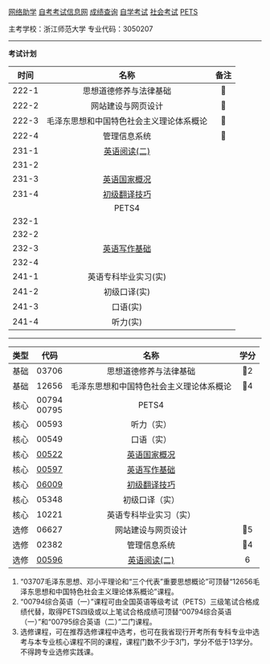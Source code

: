 [网络助学](https://zhejiang.zikao365.com)
[自考考试信息网](https://zk.zjzs.net/)
[成绩查询](https://zk.zjzs.net/MyApply/ajax_courseList.aspx?specialtyCode=3050207)
[自学考试](https://www.zjzs.net/moban/index/2c9081f061d15b160161d1661f040016_tree.html)
[社会考试](https://www.zjzs.net/moban/index/2c9081f061d15b160161d1664ccd0018_tree.html)
[PETS](https://pets.neea.edu.cn/)

主考学校：浙江师范大学
专业代码：3050207

---

**考试计划**

|时间|名称|备注|
|:----------:|:----------:|:----------:|
|222-1|思想道德修养与法律基础|🥇|
|222-2|网站建设与网页设计|🥇|
|222-3|毛泽东思想和中国特色社会主义理论体系概论|🥇|
|222-4|管理信息系统|🥇|
|231-1|[英语阅读(二)](00596.md)||
|231-2|||
|231-3|[英语国家概况](00522.md)||
|231-4|[初级翻译技巧](06009.md)||
||PETS4||
|232-1|||
|232-2|||
|232-3|[英语写作基础](00597.md)||
|232-4|||
|241-1|英语专科毕业实习(实)||
|241-2|初级口译(实)||
|241-3|口语(实)||
|241-4|听力(实)||

---

|类型|代码|名称|学分|
|:----------:|:----------:|:----------:|:----------:|
|基础|03706|思想道德修养与法律基础|🥇2|
|基础|12656|毛泽东思想和中国特色社会主义理论体系概论|🥇4|
|核心|00794<br/>00795|PETS4| |
|核心|00593|听力（实）| |
|核心|00549|口语（实）| |
|核心|[00522](00522.md)|[英语国家概况](00522.md)| |
|核心|[00597](00597.md)|[英语写作基础](00597.md)| |
|核心|[06009](06009.md)|[初级翻译技巧](06009.md)| |
|核心|05348|初级口译（实）| |
|核心|10221|英语专科毕业实习（实）| |
|选修|06627|网站建设与网页设计|🥇5|
|选修|02382|管理信息系统|🥇4|
|选修|[00596](00596.md)|[英语阅读(二)](00596.md)|6|

1. “03707毛泽东思想、邓小平理论和“三个代表”重要思想概论”可顶替“12656毛泽东思想和中国特色社会主义理论体系概论”课程。
2. “00794综合英语（一）”课程可由全国英语等级考试（PETS）三级笔试合格成绩代替，取得PETS四级或以上笔试合格成绩可顶替“00794综合英语（一）”和“00795综合英语（二）”二门课程。
3. 选修课程，可在推荐选修课程中选考，也可在我省现行开考所有专科专业中选考与本专业核心课程不同的课程，课程门数不少于3门，学分不低于13学分。不得跨专业选修实践课。
